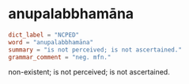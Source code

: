 # anupalabbhamāna

``` toml
dict_label = "NCPED"
word = "anupalabbhamāna"
summary = "is not perceived; is not ascertained."
grammar_comment = "neg. mfn."
```

non\-existent; is not perceived; is not ascertained.

